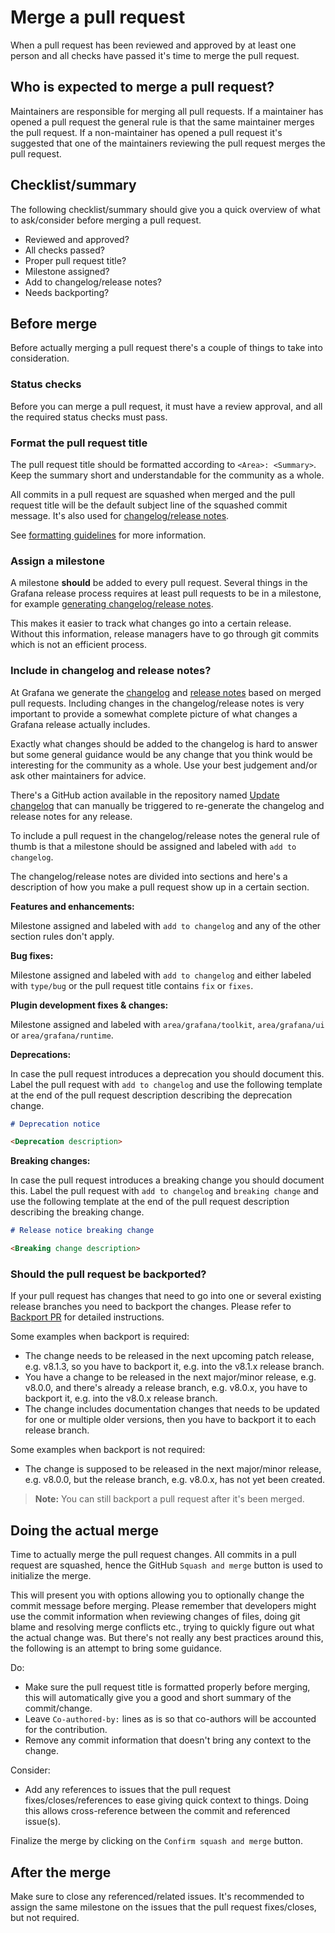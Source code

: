 # Merge a pull request

When a pull request has been reviewed and approved by at least one person and all checks have passed it's time to merge the pull request.

## Who is expected to merge a pull request?

Maintainers are responsible for merging all pull requests. If a maintainer has opened a pull request the general rule is that the same maintainer merges the pull request. If a non-maintainer has opened a pull request it's suggested that one of the maintainers reviewing the pull request merges the pull request.

## Checklist/summary

The following checklist/summary should give you a quick overview of what to ask/consider before merging a pull request.

- Reviewed and approved?
- All checks passed?
- Proper pull request title?
- Milestone assigned?
- Add to changelog/release notes?
- Needs backporting?

## Before merge

Before actually merging a pull request there's a couple of things to take into consideration.

### Status checks

Before you can merge a pull request, it must have a review approval, and all the required status checks must pass.


### Format the pull request title

The pull request title should be formatted according to `<Area>: <Summary>`. Keep the summary short and understandable for the community as a whole.

All commits in a pull request are squashed when merged and the pull request title will be the default subject line of the squashed commit message. It's also used for [changelog/release notes](#include-in-changelog-and-release-notes).

See [formatting guidelines](create-pull-request.md#formatting-guidelines) for more information.

### Assign a milestone

A milestone **should** be added to every pull request. Several things in the Grafana release process requires at least pull requests to be in a milestone, for example [generating changelog/release notes](#include-in-changelog-and-release-notes).

This makes it easier to track what changes go into a certain release. Without this information, release managers have to go through git commits which is not an efficient process.

### Include in changelog and release notes?

At Grafana we generate the [changelog](https://github.com/grafana/grafana/blob/main/CHANGELOG.md) and [release notes](https://grafana.com/docs/grafana/latest/release-notes/) based on merged pull requests. Including changes in the changelog/release notes is very important to provide a somewhat complete picture of what changes a Grafana release actually includes.

Exactly what changes should be added to the changelog is hard to answer but some general guidance would be any change that you think would be interesting for the community as a whole. Use your best judgement and/or ask other maintainers for advice.

There's a GitHub action available in the repository named [Update changelog](https://github.com/grafana/grafana/blob/main/.github/workflows/update-changelog.yml) that can manually be triggered to re-generate the changelog and release notes for any release.

To include a pull request in the changelog/release notes the general rule of thumb is that a milestone should be assigned and labeled with `add to changelog`.

The changelog/release notes are divided into sections and here's a description of how you make a pull request show up in a certain section.

**Features and enhancements:**

Milestone assigned and labeled with `add to changelog` and any of the other section rules don't apply.

**Bug fixes:**

Milestone assigned and labeled with `add to changelog` and either labeled with `type/bug` or the pull request title contains `fix` or `fixes`.

**Plugin development fixes & changes:**

Milestone assigned and labeled with `area/grafana/toolkit`, `area/grafana/ui` or `area/grafana/runtime`.

**Deprecations:**

In case the pull request introduces a deprecation you should document this. Label the pull request with `add to changelog` and use the following template at the end of the pull request description describing the deprecation change.

```md
# Deprecation notice

<Deprecation description>
```

**Breaking changes:**

In case the pull request introduces a breaking change you should document this. Label the pull request with `add to changelog` and `breaking change` and use the following template at the end of the pull request description describing the breaking change.

```md
# Release notice breaking change

<Breaking change description>
```

### Should the pull request be backported?

If your pull request has changes that need to go into one or several existing release branches you need to backport the changes. Please refer to [Backport PR](.github/bot.md#backport-pr) for detailed instructions.

Some examples when backport is required:

- The change needs to be released in the next upcoming patch release, e.g. v8.1.3, so you have to backport it, e.g. into the v8.1.x release branch.
- You have a change to be released in the next major/minor release, e.g. v8.0.0, and there's already a release branch, e.g. v8.0.x, you have to backport it, e.g. into the v8.0.x release branch.
- The change includes documentation changes that needs to be updated for one or multiple older versions, then you have to backport it to each release branch.

Some examples when backport is not required:

- The change is supposed to be released in the next major/minor release, e.g. v8.0.0, but the release branch, e.g. v8.0.x, has not yet been created.

> **Note:** You can still backport a pull request after it's been merged.

## Doing the actual merge

Time to actually merge the pull request changes. All commits in a pull request are squashed, hence the GitHub `Squash and merge` button is used to initialize the merge.

This will present you with options allowing you to optionally change the commit message before merging. Please remember that developers might use the commit information when reviewing changes of files, doing git blame and resolving merge conflicts etc., trying to quickly figure out what the actual change was. But there's not really any best practices around this, the following is an attempt to bring some guidance.

Do:

- Make sure the pull request title is formatted properly before merging, this will automatically give you a good and short summary of the commit/change.
- Leave `Co-authored-by:` lines as is so that co-authors will be accounted for the contribution.
- Remove any commit information that doesn't bring any context to the change.

Consider:

- Add any references to issues that the pull request fixes/closes/references to ease giving quick context to things. Doing this allows cross-reference between the commit and referenced issue(s).

Finalize the merge by clicking on the `Confirm squash and merge` button.

## After the merge

Make sure to close any referenced/related issues. It's recommended to assign the same milestone on the issues that the pull request fixes/closes, but not required.
